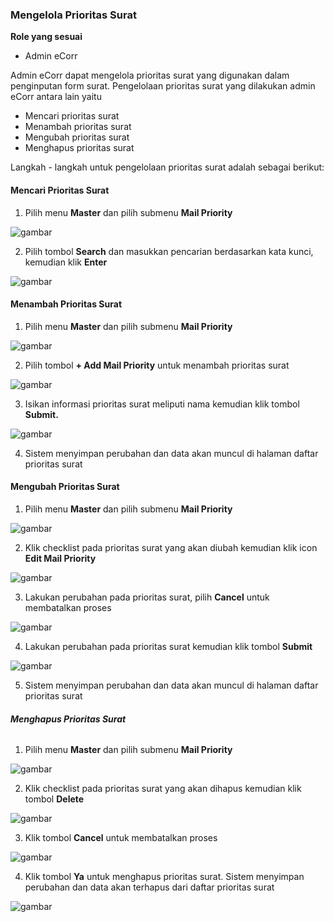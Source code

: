 ###	**Mengelola Prioritas Surat**

**Role yang sesuai**

- Admin eCorr

Admin eCorr dapat mengelola prioritas surat yang digunakan dalam penginputan form surat. Pengelolaan prioritas surat yang dilakukan admin eCorr antara lain yaitu

- Mencari prioritas surat
- Menambah prioritas surat
- Mengubah prioritas surat
- Menghapus prioritas surat

Langkah - langkah untuk pengelolaan prioritas surat adalah sebagai berikut:

#### **Mencari Prioritas Surat**

1.    Pilih menu **Master** dan pilih submenu **Mail Priority**

![gambar](SC_DataMaster/DM44.png)

2.    Pilih tombol **Search** dan masukkan pencarian berdasarkan kata kunci, kemudian klik **Enter**

![gambar](SC_DataMaster/DM45.png)

#### **Menambah Prioritas Surat**

1.    Pilih menu **Master** dan pilih submenu **Mail Priority**

![gambar](SC_DataMaster/DM46.png)

2.    Pilih tombol **+ Add Mail Priority** untuk menambah prioritas surat

![gambar](SC_DataMaster/DM47.png)

3.    Isikan informasi prioritas surat meliputi nama kemudian klik tombol **Submit.**

![gambar](SC_DataMaster/DM48.png)

4.    Sistem menyimpan perubahan dan data akan muncul di halaman daftar prioritas surat


#### **Mengubah Prioritas Surat**

1.    Pilih menu **Master** dan pilih submenu **Mail Priority**

![gambar](SC_DataMaster/DM49.png)

2.    Klik checklist pada prioritas surat yang akan diubah kemudian klik icon **Edit Mail Priority**

![gambar](SC_DataMaster/DM50.png)

3.    Lakukan perubahan pada prioritas surat, pilih **Cancel** untuk membatalkan proses

![gambar](SC_DataMaster/DM51.png)

4.    Lakukan perubahan pada prioritas surat kemudian klik tombol **Submit**

![gambar](SC_DataMaster/DM52.png)

5.    Sistem menyimpan perubahan dan data akan muncul di halaman daftar prioritas surat


###### **Menghapus Prioritas Surat**

1.    Pilih menu **Master** dan pilih submenu **Mail Priority**

![gambar](SC_DataMaster/DM53.png)

2.    Klik checklist pada prioritas surat yang akan dihapus kemudian klik tombol **Delete**

![gambar](SC_DataMaster/DM54.png)

3.    Klik tombol **Cancel** untuk membatalkan proses

![gambar](SC_DataMaster/DM55.png)

4.    Klik tombol **Ya** untuk menghapus prioritas surat. Sistem menyimpan perubahan dan data akan terhapus dari daftar prioritas surat

![gambar](SC_DataMaster/DM56.png)
